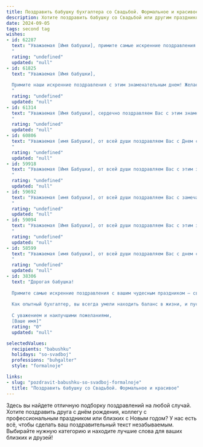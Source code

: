 ```yaml
---
title: Поздравить бабушку бухгалтера со Свадьбой. Формальное и красивое
description: Хотите поздравить бабушку со Свадьбой или другим праздником? Наш ИИ создаст незабываемое поздравление, а вы обязательно выделитесь среди других.  
date: 2024-09-05
tags: second tag
wishes:
- id: 62287
  text: "Уважаемая [Имя бабушки], примите самые искренние поздравления с Днем свадьбы! Желаем Вам и Вашему супругу крепкой любви, семейного благополучия и долгих лет счастливой жизни вместе. Пусть Ваша семейная жизнь будет наполнена радостью, любовью и взаимопониманием!
  "
  rating: "undefined"
  updated: "null"
- id: 61825
  text: "Уважаемая [Имя бабушки],
  
  Примите наши искренние поздравления с этим знаменательным днем! Желаем Вам, чтобы Ваша жизнь была наполнена любовью, радостью и финансовым благополучием, как и Ваши безупречные бухгалтерские отчеты!
  "
  rating: "undefined"
  updated: "null"
- id: 61314
  text: "Уважаемая [Имя бабушки], сердечно поздравляем Вас с этим знаменательным днем! Желаем Вам и Вашему супругу крепкой любви, неиссякаемого счастья и долгих лет жизни, полных радости и благополучия! Пусть Ваш семейный очаг всегда будет полон тепла, уюта и светлых улыбок.
  "
  rating: "undefined"
  updated: "null"
- id: 60806
  text: "Уважаемая [имя Бабушки], от всей души поздравляем Вас с Днем свадьбы! Желаем Вам крепкого здоровья, семейного счастья, благополучия и долгих лет жизни! Пусть Ваш богатый опыт бухгалтера всегда приносит Вам радость и успех!
  "
  rating: "undefined"
  updated: "null"
- id: 59918
  text: "Уважаемая [Имя Бабушки], от всей души поздравляем Вас с этим замечательным днем — днем Вашей свадьбы! Желаем Вам неисчерпаемой любви, семейного благополучия и крепкого здоровья. Пусть Ваша профессиональная стезя, стезя бухгалтера, приносит Вам радость и удовлетворение!
  "
  rating: "undefined"
  updated: "null"
- id: 59692
  text: "Уважаемая [имя бабушки], от всей души поздравляем Вас с замечательной датой – годовщиной свадьбы! Желаем Вам долгих лет счастливой семейной жизни, крепкого здоровья, благополучия и радости! Пусть Ваш дом всегда будет полон любви, уюта и тепла.
  "
  rating: "undefined"
  updated: "null"
- id: 59094
  text: "Уважаемая [Имя Бабушки], от всей души поздравляем Вас с этим замечательным событием! Пусть Ваша свадьба станет началом новой, счастливой главы в Вашей жизни, полной любви, взаимопонимания и благополучия. Желаем Вам крепкого здоровья, семейного  счастья  и  неиссякаемого  оптимизма!
  "
  rating: "undefined"
  updated: "null"
- id: 58599
  text: "Уважаемая [имя бабушки], от всей души поздравляем Вас с днем свадьбы! Желаем Вам крепкого здоровья, благополучия и долгих лет счастливой совместной жизни. Пусть Ваша профессия бухгалтера и впредь приносит Вам радость и удовлетворение.
  "
  rating: "undefined"
  updated: "null"
- id: 38306
  text: "Дорогая бабушка!
  
  Примите самые искренние поздравления с вашим чудесным праздником — свадьбой! В этот знаменательный день хочется пожелать вам безграничного счастья, взаимопонимания и любви, которая будет согревать ваши сердца на протяжении всей жизни. Пусть каждый новый день приносит только радость и улыбки, а совместные мечты и планы сбываются с легкостью и удовольствием.
  
  Как опытный бухгалтер, вы всегда умели находить баланс в жизни, и пусть этот баланс всегда сохраняется в вашем общем будущем. Будьте счастливы и любимы!
  
  С уважением и наилучшими пожеланиями,
  [Ваше имя]"
  rating: "0"
  updated: "null"

selectedValues:
  recipients: "babushku"
  holidays: "so-svadboj"
  professions: "buhgalter"
  style: "formalnoje"

links:
- slug: "pozdravit-babushku-so-svadboj-formalnoje"
  title: "Поздравить бабушку со Свадьбой. Формальное и красивое"
---
```


Здесь вы найдете отличную подборку поздравлений на любой случай. 
Хотите поздравить друга с днём рождения, коллегу с профессиональным праздником или близких с Новым годом? У нас есть всё, чтобы сделать ваш поздравительный текст незабываемым. Выбирайте нужную категорию и находите лучшие слова для ваших близких и друзей!
